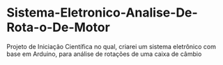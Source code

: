 # Sistema-Eletronico-Analise-De-Rota-o-De-Motor
Projeto de Iniciação Científica no qual, criarei um sistema eletrônico com base em Arduino, para análise de rotações de uma caixa de câmbio
